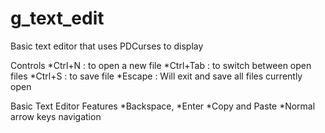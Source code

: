 # g_text_edit
Basic text editor that uses PDCurses to display


Controls
*Ctrl+N : to open a new file
*Ctrl+Tab : to switch between open files
*Ctrl+S : to save file
*Escape : Will exit and save all files currently open

Basic Text Editor Features
*Backspace,
*Enter
*Copy and Paste 
*Normal arrow keys navigation
